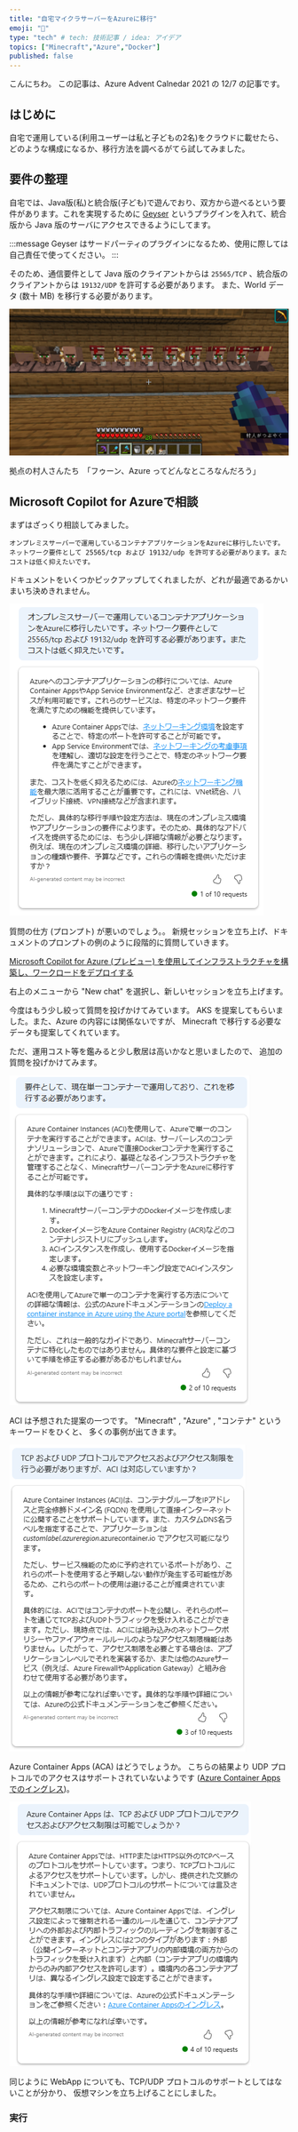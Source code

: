 ```yaml
---
title: "自宅マイクラサーバーをAzureに移行"
emoji: "👾"
type: "tech" # tech: 技術記事 / idea: アイデア
topics: ["Minecraft","Azure","Docker"]
published: false
---
```


こんにちわ。
この記事は、Azure Advent Calnedar 2021 の 12/7 の記事です。

## はじめに

自宅で運用している(利用ユーザーは私と子どもの2名)をクラウドに載せたら、どのような構成になるか、移行方法を調べるがてら試してみました。

## 要件の整理

自宅では、Java版(私)と統合版(子ども)で遊んでおり、双方から遊べるという要件があります。これを実現するために [Geyser](https://geysermc.org/) というプラグインを入れて、統合版から Java 版のサーバにアクセスできるようにしてます。

:::message
Geyser はサードパーティのプラグインになるため、使用に際しては自己責任で使ってください。
:::

そのため、通信要件として Java 版のクライアントからは ```25565/TCP``` 、統合版のクライアントからは ```19132/UDP``` を許可する必要があります。
また、World データ (数十 MB) を移行する必要があります。

![Home base](image.png)

拠点の村人さんたち　「フゥーン、Azure ってどんなところなんだろう」

## Microsoft Copilot for Azureで相談

まずはざっくり相談してみました。

```
オンプレミスサーバーで運用しているコンテナアプリケーションをAzureに移行したいです。ネットワーク要件として 25565/tcp および 19132/udp を許可する必要があります。またコストは低く抑えたいです。
```

ドキュメントをいくつかピックアップしてくれましたが、どれが最適であるかいまいち決めきれません。

![Alt text](image-1.png)

質問の仕方 (プロンプト) が悪いのでしょう。。
新規セッションを立ち上げ、ドキュメントのプロンプトの例のように段階的に質問していきます。

[Microsoft Copilot for Azure (プレビュー) を使用してインフラストラクチャを構築し、ワークロードをデプロイする](https://learn.microsoft.com/ja-jp/azure/copilot/build-infrastructure-deploy-workloads)

右上のメニューから "New chat" を選択し、新しいセッションを立ち上げます。

今度はもう少し絞って質問を投げかけてみています。
AKS を提案してもらいました。また、Azure の内容には関係ないですが、
Minecraft で移行する必要なデータも提案してくれています。

ただ、運用コスト等を鑑みると少し敷居は高いかなと思いましたので、
追加の質問を投げかけてみます。

![Alt text](image-4.png)

ACI は予想された提案の一つです。
"Minecraft" , "Azure" , "コンテナ" というキーワードをひくと、
多くの事例が出てきます。

![Alt text](image-5.png)

Azure Container Apps (ACA) はどうでしょうか。
こちらの結果より UDP プロトコルでのアクセスはサポートされていないようです ([Azure Container Apps でのイングレス](https://learn.microsoft.com/ja-jp/azure/container-apps/ingress-overview))。

![Alt text](image-6.png)

同じように WebApp についても、TCP/UDP プロトコルのサポートとしてはないことが分かり、
仮想マシンを立ち上げることにしました。

### 実行


###
